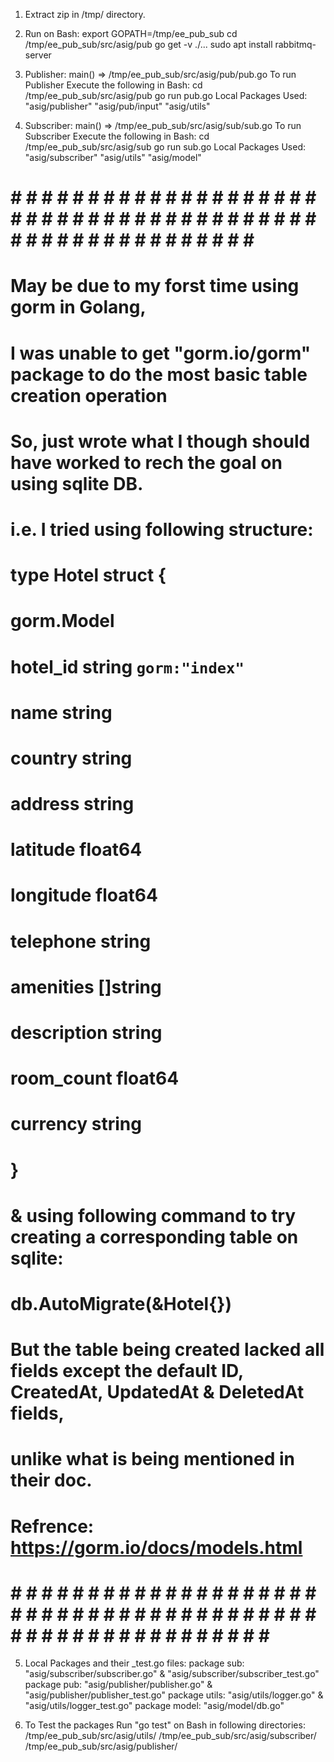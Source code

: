 1. Extract zip in /tmp/ directory.

2. Run on Bash:
	export GOPATH=/tmp/ee_pub_sub
	cd /tmp/ee_pub_sub/src/asig/pub
	go get -v ./...
	sudo apt install rabbitmq-server

3. Publisher:
	main() => /tmp/ee_pub_sub/src/asig/pub/pub.go
	To run Publisher Execute the following in Bash:
		cd /tmp/ee_pub_sub/src/asig/pub
		go run pub.go
	Local Packages Used:
		"asig/publisher"
		"asig/pub/input"
		"asig/utils"

4. Subscriber:
	main() => /tmp/ee_pub_sub/src/asig/sub/sub.go
	To run Subscriber Execute the following in Bash:
		cd /tmp/ee_pub_sub/src/asig/sub
		go run sub.go
	Local Packages Used:
		"asig/subscriber"
		"asig/utils"
		"asig/model"


# # # # # # # # # # # # # # # # # # # # # # # # # # # # # # # # # # # # # # # # # # # # # # # # # # # # # # # # # # 
#	 May be due to my forst time using gorm in Golang,
#	 I was unable to get "gorm.io/gorm" package to do the most basic table creation operation
#	 So, just wrote what I though should have worked to rech the goal on using sqlite DB.
#
#	 i.e. I tried using following structure:
#		type Hotel struct {
#			gorm.Model
#			hotel_id string				`gorm:"index"`
#			name string								
#			country string							
#			address string							
#			latitude float64						
#			longitude float64						
#			telephone string						
#			amenities []string						
#			description string						
#			room_count float64						
#			currency string				
#		}
#	 & using following command to try creating a corresponding table on sqlite:
#    	db.AutoMigrate(&Hotel{})
#	 But the table being created lacked all fields except the default ID, CreatedAt, UpdatedAt & DeletedAt fields,
#	 unlike what is being mentioned in their doc.
#    Refrence: https://gorm.io/docs/models.html
# # # # # # # # # # # # # # # # # # # # # # # # # # # # # # # # # # # # # # # # # # # # # # # # # # # # # # # # # # #


5. Local Packages and their _test.go files:
	package sub: "asig/subscriber/subscriber.go" & "asig/subscriber/subscriber_test.go"
	package pub: "asig/publisher/publisher.go" & "asig/publisher/publisher_test.go"
	package utils: "asig/utils/logger.go" & "asig/utils/logger_test.go"
	package model: "asig/model/db.go"

6. To Test the packages Run "go test" on Bash in following directories:
	/tmp/ee_pub_sub/src/asig/utils/
	/tmp/ee_pub_sub/src/asig/subscriber/
	/tmp/ee_pub_sub/src/asig/publisher/